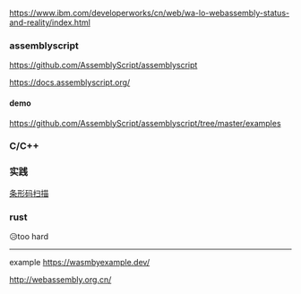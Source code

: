 https://www.ibm.com/developerworks/cn/web/wa-lo-webassembly-status-and-reality/index.html

### assemblyscript

<https://github.com/AssemblyScript/assemblyscript>

<https://docs.assemblyscript.org/>

#### demo

<https://github.com/AssemblyScript/assemblyscript/tree/master/examples>

### C/C++

### 实践

[条形码扫描](https://www.infoq.cn/article/vc*q7psQqWMaVU8igJeD)

### rust

😥too hard

---

example <https://wasmbyexample.dev/>

http://webassembly.org.cn/
